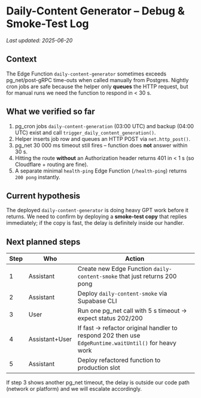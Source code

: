 # Daily-Content Generator – Debug & Smoke-Test Log

_Last updated: 2025-06-20_

## Context

The Edge Function `daily-content-generator` sometimes exceeds pg_net/post-gRPC
time-outs when called manually from Postgres. Nightly cron jobs are safe because
the helper only **queues** the HTTP request, but for manual runs we need the
function to respond in < 30 s.

## What we verified so far

1. pg_cron jobs `daily-content-generation` (03:00 UTC) and backup (04:00 UTC)
   exist and call `trigger_daily_content_generation()`.
2. Helper inserts job row and queues an HTTP POST via `net.http_post()`.
3. pg_net 30 000 ms timeout still fires – function does **not** answer within 30
   s.
4. Hitting the route **without** an Authorization header returns 401 in < 1 s
   (so Cloudflare + routing are fine).
5. A separate minimal `health-ping` Edge Function (`/health-ping`) returns
   `200 pong` instantly.

## Current hypothesis

The deployed `daily-content-generator` is doing heavy GPT work before it
returns. We need to confirm by deploying a **smoke-test copy** that replies
immediately; if the copy is fast, the delay is definitely inside our handler.

## Next planned steps

| Step | Who            | Action                                                                                               |
| ---- | -------------- | ---------------------------------------------------------------------------------------------------- |
| 1    | Assistant      | Create new Edge Function `daily-content-smoke` that just returns 200 pong                            |
| 2    | Assistant      | Deploy `daily-content-smoke` via Supabase CLI                                                        |
| 3    | User           | Run one pg_net call with 5 s timeout → expect status 202/200                                         |
| 4    | Assistant+User | If fast → refactor original handler to respond 202 then use `EdgeRuntime.waitUntil()` for heavy work |
| 5    | Assistant      | Deploy refactored function to production slot                                                        |

If step 3 shows another pg_net timeout, the delay is outside our code path
(network or platform) and we will escalate accordingly.
